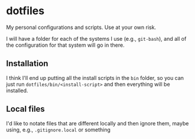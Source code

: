 # dotfiles

My personal configurations and scripts. Use at your own risk.

I will have a folder for each of the systems I use (e.g., `git-bash`), and all
of the configuration for that system will go in there.

## Installation

I think I'll end up putting all the install scripts in the `bin` folder, so you
can just run `dotfiles/bin/<install-script>` and then everything will be
installed.

## Local files

I'd like to notate files that are different locally and then ignore them, maybe
using, e.g., `.gitignore.local` or something
